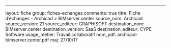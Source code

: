 ---
layout: fiche
group: fiches-echanges
comments: true
titre: Fiche d’échanges - Archicad > BIMserver.center
source_nom: Archicad
source_version: 21
source_editeur: GRAPHISOFT
destination_nom: BIMserver.center
destination_version: SaaS 
destination_editeur: CYPE Software
usage_metier: Travail collaboratif
nom_pdf: archicad-bimserver.center.pdf
maj: 27/10/17
